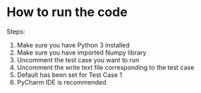 # How to run the code

Steps:
1. Make sure you have Python 3 installed
2. Make sure you have imported Numpy library
3. Uncomment the test case you want to run
4. Uncomment the write text file corresponding to the test case
5. Default has been set for Test Case 1
6. PyCharm IDE is recommended